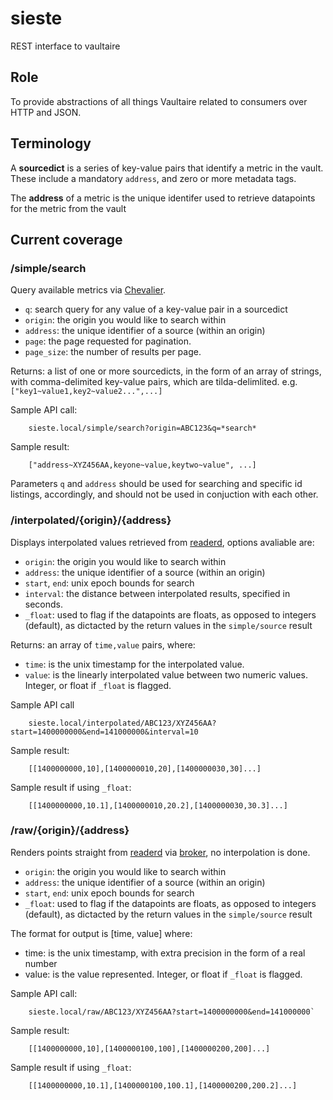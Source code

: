 sieste
======

REST interface to vaultaire

## Role
To provide abstractions of all things Vaultaire related to consumers over HTTP and JSON.


## Terminology

A **sourcedict** is a series of key-value pairs that identify a metric in the vault. These include a mandatory `address`, and zero or more metadata tags. 

The **address** of a metric is the unique identifer used to retrieve datapoints for the metric from the vault


## Current coverage

### /simple/search
Query available metrics via [Chevalier](https://github.com/anchor/chevalier).

* `q`: search query for any value of a key-value pair in a sourcedict
* `origin`: the origin you would like to search within
* `address`: the unique identifier of a source (within an origin)
* `page`: the page requested for pagination.
* `page_size`: the number of results per page.

Returns: a list of one or more sourcedicts, in the form of an array of strings, with comma-delimited key-value pairs, which are tilda-delimlited. e.g. `["key1~value1,key2~value2...",...]`

Sample API call: 

	    sieste.local/simple/search?origin=ABC123&q=*search* 

Sample result: 

	    ["address~XYZ456AA,keyone~value,keytwo~value", ...]

Parameters `q` and `address` should be used for searching and specific id listings, accordingly, and should not be used in conjuction with each other. 

### /interpolated/{origin}/{address}

Displays interpolated values retrieved from [readerd](https://github.com/anchor/vaultaire/blob/master/lib/Vaultaire/Reader.hs), options avaliable are:

* `origin`: the origin you would like to search within
* `address`: the unique identifier of a source (within an origin)
* `start`, `end`: unix epoch bounds for search
* `interval`: the distance between interpolated results, specified in seconds.
* `_float`: used to flag if the datapoints are floats, as opposed to integers (default), as dictacted by the return values in the `simple/source` result


Returns: an array of `time,value` pairs, where:

* `time`: is the unix timestamp for the interpolated value.
* `value`: is the linearly interpolated value between two numeric values. Integer, or float if `_float` is flagged.
	
Sample API call

	    sieste.local/interpolated/ABC123/XYZ456AA?start=1400000000&end=141000000&interval=10

Sample result: 

	    [[1400000000,10],[1400000010,20],[1400000030,30]...]

Sample result if using `_float`: 

	    [[1400000000,10.1],[1400000010,20.2],[1400000030,30.3]...]


### /raw/{origin}/{address}

Renders points straight from [readerd](https://github.com/anchor/vaultaire/blob/master/lib/Vaultaire/Reader.hs) via [broker](https://github.com/anchor/vaultaire/blob/master/lib/Vaultaire/Broker.hs), no interpolation is done.



* `origin`: the origin you would like to search within
* `address`: the unique identifier of a source (within an origin)
* `start`, `end`: unix epoch bounds for search
* `_float`: used to flag if the datapoints are floats, as opposed to integers (default), as dictacted by the return values in the `simple/source` result

The format for output is [time, value] where:

* time: is the unix timestamp, with extra precision in the form of a real number
* value: is the value represented. Integer, or float if `_float` is flagged.

Sample API call: 

		sieste.local/raw/ABC123/XYZ456AA?start=1400000000&end=141000000`

Sample result: 

		[[1400000000,10],[1400000100,100],[1400000200,200]...]
		
Sample result if using `_float`: 

		[[1400000000,10.1],[1400000100,100.1],[1400000200,200.2]...]
